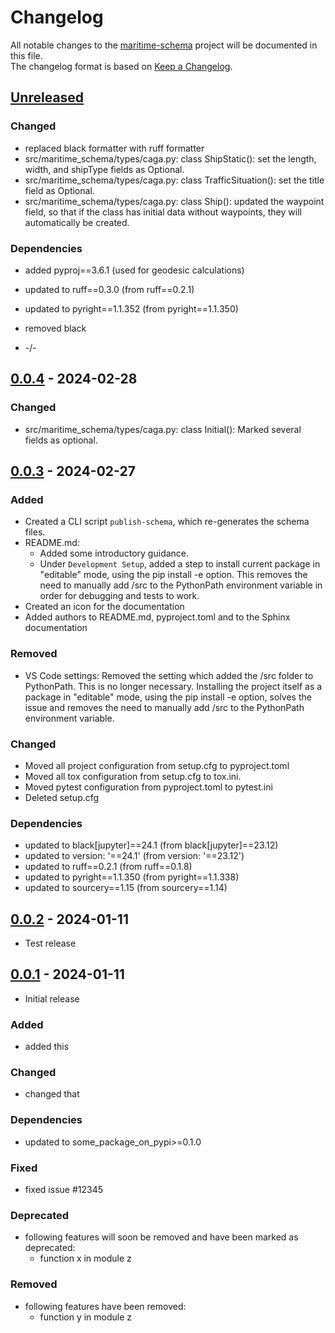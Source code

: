 # Changelog

All notable changes to the [maritime-schema] project will be documented in this file.<br>
The changelog format is based on [Keep a Changelog](https://keepachangelog.com/en/1.0.0/).

## [Unreleased]

### Changed

-   replaced black formatter with ruff formatter
-   src/maritime_schema/types/caga.py: class ShipStatic(): set the length, width, and shipType fields as Optional.
-   src/maritime_schema/types/caga.py: class TrafficSituation(): set the title field as Optional.
-   src/maritime_schema/types/caga.py: class Ship(): updated the waypoint field, so that if the class has initial data without waypoints, they will automatically be created.

### Dependencies

-   added pyproj==3.6.1 (used for geodesic calculations)
-   updated to ruff==0.3.0 (from ruff==0.2.1)
-   updated to pyright==1.1.352 (from pyright==1.1.350)
-   removed black

-   -/-

## [0.0.4] - 2024-02-28

### Changed

-   src/maritime_schema/types/caga.py: class Initial(): Marked several fields as optional.

## [0.0.3] - 2024-02-27

### Added

-   Created a CLI script `publish-schema`, which re-generates the schema files.
-   README.md:
    -   Added some introductory guidance.
    -   Under `Development Setup`, added a step to install current package in "editable" mode, using the pip install -e option.
        This removes the need to manually add /src to the PythonPath environment variable in order for debugging and tests to work.
-   Created an icon for the documentation
-   Added authors to README.md, pyproject.toml and to the Sphinx documentation

### Removed

-   VS Code settings: Removed the setting which added the /src folder to PythonPath. This is no longer necessary. Installing the project itself as a package in "editable" mode, using the pip install -e option, solves the issue and removes the need to manually add /src to the PythonPath environment variable.

### Changed

-   Moved all project configuration from setup.cfg to pyproject.toml
-   Moved all tox configuration from setup.cfg to tox.ini.
-   Moved pytest configuration from pyproject.toml to pytest.ini
-   Deleted setup.cfg

### Dependencies

-   updated to black[jupyter]==24.1 (from black[jupyter]==23.12)
-   updated to version: '==24.1' (from version: '==23.12')
-   updated to ruff==0.2.1 (from ruff==0.1.8)
-   updated to pyright==1.1.350 (from pyright==1.1.338)
-   updated to sourcery==1.15 (from sourcery==1.14)

## [0.0.2] - 2024-01-11

-   Test release

## [0.0.1] - 2024-01-11

-   Initial release

### Added

-   added this

### Changed

-   changed that

### Dependencies

-   updated to some_package_on_pypi>=0.1.0

### Fixed

-   fixed issue #12345

### Deprecated

-   following features will soon be removed and have been marked as deprecated:
    -   function x in module z

### Removed

-   following features have been removed:
    -   function y in module z

<!-- Markdown link & img dfn's -->

[unreleased]: https://github.com/dnv-opensource/maritime-schema/compare/v0.0.4...HEAD
[0.0.4]: https://github.com/dnv-opensource/maritime-schema/releases/tag/v0.0.3...v0.0.4
[0.0.3]: https://github.com/dnv-opensource/maritime-schema/releases/tag/v0.0.2...v0.0.3
[0.0.2]: https://github.com/dnv-opensource/maritime-schema/releases/tag/v0.0.1...v0.0.2
[0.0.1]: https://github.com/dnv-opensource/maritime-schema/releases/tag/v0.0.1
[maritime-schema]: https://github.com/dnv-opensource/maritime-schema
